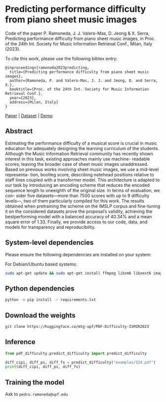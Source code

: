 # Predicting performance difficulty from piano sheet music images

Code of the paper P. Ramoneda, J. J. Valero-Mas, D. Jeong & X. Serra, Predicting performance difficulty from piano sheet music images, in Proc. of the 24th Int. Society for Music Information Retrieval Conf., Milan, Italy (2023).


To cite this work, please use the following bibtex entry:

```
@inproceedings{ramoneda2023predicting,
  title={Predicting performance difficulty from piano sheet music images},
  author={Ramoneda, P. and Valero-Mas, J. J. and Jeong, D. and Serra, X.},
  booktitle={Proc. of the 24th Int. Society for Music Information Retrieval Conf.},
  year={2023},
  address={Milan, Italy}
}
```

 [Paper](https://arxiv.org/pdf/2309.16287.pdf) | [Dataset](https://zenodo.org/records/8126801) | [Demo](https://musiccritic.upf.edu/pdf_difficulty/) 

## Abstract

Estimating the performance difficulty of a musical score
is crucial in music education for adequately designing the
learning curriculum of the students. Although the Music
Information Retrieval community has recently shown interest in this task, existing approaches mainly use machine-
readable scores, leaving the broader case of sheet music
images unaddressed. Based on previous works involving sheet music images, we use a mid-level representa-
tion, bootleg score, describing notehead positions relative
to staff lines coupled with a transformer model. This architecture is adapted to our task by introducing an encoding
scheme that reduces the encoded sequence length to oneeighth of the original size. In terms of evaluation, we con-
sider five datasets—more than 7500 scores with up to 9 difficulty levels—, two of them particularly compiled for this
work. The results obtained when pretraining the scheme
on the IMSLP corpus and fine-tuning it on the considered
datasets prove the proposal’s validity, achieving the bestperforming model with a balanced accuracy of 40.34% and
a mean square error of 1.33. Finally, we provide access
to our code, data, and models for transparency and reproducibility.

## System-level dependencies

Please ensure the following dependencies are installed on your system:

For Debian/Ubuntu based systems:

```sh
sudo apt-get update && sudo apt-get install ffmpeg libsm6 libxext6 imagemagick ghostscript -y
```

## Python dependencies

```sh
python -m pip install -r requirements.txt
```

## Download the weights

```sh
git clone https://huggingface.co/mtg-upf/PDF-Difficulty-ISMIR2023
```

## Inference

```Python
from pdf_difficulty.predict_difficulty import predict_difficulty

diff_cipi, diff_ps, diff_fs = predict_difficulty("examples/124.pdf")
print(diff_cipi, diff_ps, diff_fs)
```

## Training the model

Ask to `pedro.ramoneda@upf.edu`
